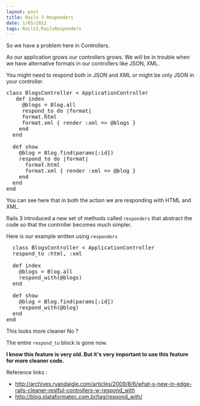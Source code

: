 ```yaml
---
layout: post
title: Rails 3 Responders
date: 1/05/2012
tags: Rails3,RailsResponders
---
```


<p>So we have a problem here in Controllers.

As our application grows our controllers grows. We will be in trouble when we have alternative formats in our controllers like JSON, XML.
</p>

You might need to respond both in JSON and XML or might be only JSON in your controller.
<pre class="brush:ruby">
class BlogsController &lt; ApplicationController
   def index
     @blogs = Blog.all
     respond_to do |format|
     format.html
     format.xml { render :xml =&gt; @blogs }
    end
  end

  def show
    @blog = Blog.find(params[:id])
    respond_to do |format|
      format.html
      format.xml { render :xml =&gt; @blog }
    end
  end
end
</pre>
<p>You can see here that in both the action we are responding with HTML and XML.

Rails 3 introduced a new set of methods called <code>responders</code> that abstract the code so that the controller becomes much simpler.
</p>

Here is our example written using <code>responders</code>
<pre class="brush:ruby">
  class BlogsController &lt; ApplicationController
  respond_to :html, :xml

  def index
    @blogs = Blog.all
    respond_with(@blogs)
  end

  def show
    @blog = Blog.find(params[:id])
    respond_with(@blog)
  end
end</pre>
<p>This looks more cleaner No ?

The entire <code>respond_to</code> block is gone now.
</p>

<p></p><strong>I know this feature is very old. But it's very important to use this feature for more cleaner code.</strong></p>

Reference links :
<ul>
  <li><a href="http://archives.ryandaigle.com/articles/2009/8/6/what-s-new-in-edge-rails-cleaner-restful-controllers-w-respond_with">http://archives.ryandaigle.com/articles/2009/8/6/what-s-new-in-edge-rails-cleaner-restful-controllers-w-respond_with</a></li>
  <li><a href="http://blog.plataformatec.com.br/tag/respond_with/">http://blog.plataformatec.com.br/tag/respond_with/</a></li>
</ul>


